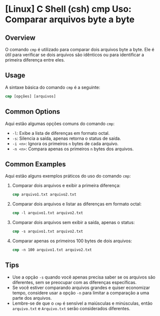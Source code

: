 # [Linux] C Shell (csh) cmp Uso: Comparar arquivos byte a byte

## Overview
O comando `cmp` é utilizado para comparar dois arquivos byte a byte. Ele é útil para verificar se dois arquivos são idênticos ou para identificar a primeira diferença entre eles.

## Usage
A sintaxe básica do comando `cmp` é a seguinte:

```csh
cmp [opções] [arquivos]
```

## Common Options
Aqui estão algumas opções comuns do comando `cmp`:

- `-l`: Exibe a lista de diferenças em formato octal.
- `-s`: Silencia a saída, apenas retorna o status de saída.
- `-i <n>`: Ignora os primeiros `n` bytes de cada arquivo.
- `-n <n>`: Compara apenas os primeiros `n` bytes dos arquivos.

## Common Examples
Aqui estão alguns exemplos práticos do uso do comando `cmp`:

1. Comparar dois arquivos e exibir a primeira diferença:
   ```csh
   cmp arquivo1.txt arquivo2.txt
   ```

2. Comparar dois arquivos e listar as diferenças em formato octal:
   ```csh
   cmp -l arquivo1.txt arquivo2.txt
   ```

3. Comparar dois arquivos sem exibir a saída, apenas o status:
   ```csh
   cmp -s arquivo1.txt arquivo2.txt
   ```

4. Comparar apenas os primeiros 100 bytes de dois arquivos:
   ```csh
   cmp -n 100 arquivo1.txt arquivo2.txt
   ```

## Tips
- Use a opção `-s` quando você apenas precisa saber se os arquivos são diferentes, sem se preocupar com as diferenças específicas.
- Se você estiver comparando arquivos grandes e quiser economizar tempo, considere usar a opção `-n` para limitar a comparação a uma parte dos arquivos.
- Lembre-se de que o `cmp` é sensível a maiúsculas e minúsculas, então `arquivo.txt` e `Arquivo.txt` serão considerados diferentes.
